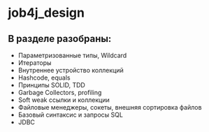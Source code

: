 # job4j_design

## В разделе разобраны:
* Параметризованные типы, Wildcard
* Итераторы
* Внутреннее устройство коллекций
* Hashcode, equals
* Принципы SOLID, TDD
* Garbage Collectors, profiling
* Soft weak ссылки и коллекции
* Файловые менеджеры, сокеты, внешняя сортировка файлов
* Базовый синтаксис и запросы SQL
* JDBC

